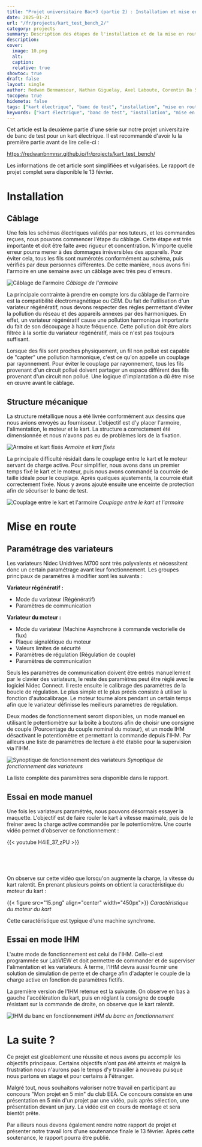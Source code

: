 ```yaml
---
title: "Projet universitaire Bac+3 (partie 2) : Installation et mise en route"
date: 2025-01-21
url: "/fr/projects/kart_test_bench_2/"
category: projects
summary: Description des étapes de l'installation et de la mise en route du banc de test
description: 
cover:
  image: 10.png
  alt:
  caption:
  relative: true
showtoc: true
draft: false
layout: single
author: Redwan Benmansour, Nathan Giguelay, Axel Laboute, Corentin Da Silva, Lyse Dorianne Itoua-Poto
tocopen: true
hidemeta: false
tags: ["kart électrique", "banc de test", "installation", "mise en route", "projet universitaire","GEII","IUT de l'Indre"]
keywords: ["kart électrique", "banc de test", "installation", "mise en route", "projet universitaire","GEII","IUT de l'Indre"]
---
```


Cet article est la deuxième partie d'une série sur notre projet universitaire de banc de test pour un kart électrique. Il est recommandé d'avoir lu la première partie avant de lire celle-ci :

https://redwanbnmnsr.github.io/fr/projects/kart_test_bench/

Les informations de cet article sont simplifiées et vulgarisées. Le rapport de projet complet sera disponible le 13 février.

# Installation 
## Câblage
Une fois les schémas électriques validés par nos tuteurs, et les commandes reçues, nous pouvons commencer l'étape du câblage. Cette étape est très importante et doit être faite avec rigueur et concentration. N'importe quelle erreur pourra mener à des dommages irréversibles des appareils. Pour éviter cela, tous les fils sont numérotés conformément au schéma, puis vérifiés par deux personnes différentes. De cette manière, nous avons fini l'armoire en une semaine avec un câblage avec très peu d'erreurs. 

![Câblage de l'armoire](11.png)
*Câblage de l'armoire*

La principale contrainte à prendre en compte lors du câblage de l'armoire est la compatibilité électromagnétique ou CEM. Du fait de l'utilisation d'un variateur régénératif, nous devons respecter des règles permettant d'éviter la pollution du réseau et des appareils annexes par des harmoniques. En effet, un variateur régénératif cause une pollution harmonique importante du fait de son découpage à haute fréquence. Cette pollution doit être alors filtrée à la sortie du variateur régénératif, mais ce n'est pas toujours suffisant.

Lorsque des fils sont proches physiquement, un fil non pollué est capable de "capter" une pollution harmonique, c'est ce qu'on appelle un couplage par rayonnement. Pour éviter le couplage par rayonnement, tous les fils provenant d'un circuit pollué doivent partager un espace différent des fils provenant d'un circuit non pollué. Une logique d'implantation a dû être mise en œuvre avant le câblage.

## Structure mécanique
La structure métallique nous a été livrée conformément aux dessins que nous avions envoyés au fournisseur. L'objectif est d'y placer l'armoire, l'alimentation, le moteur et le kart. La structure a correctement été dimensionnée et nous n'avons pas eu de problèmes lors de la fixation.

![Armoire et kart fixés](13.png)
*Armoire et kart fixés*

La principale difficulté résidait dans le couplage entre le kart et le moteur servant de charge active. Pour simplifier, nous avons dans un premier temps fixé le kart et le moteur, puis nous avons commandé la courroie de taille idéale pour le couplage. Après quelques ajustements, la courroie était correctement fixée. Nous y avons ajouté ensuite une enceinte de protection afin de sécuriser le banc de test.

![Couplage entre le kart et l'armoire](14.png)
*Couplage entre le kart et l'armoire*

# Mise en route
## Paramétrage des variateurs
Les variateurs Nidec Unidrives M700 sont très polyvalents et nécessitent donc un certain paramétrage avant leur fonctionnement. Les groupes principaux de paramètres à modifier sont les suivants :

**Variateur régénératif :**
- Mode du variateur (Régénératif)
- Paramètres de communication

**Variateur du moteur :**
- Mode du variateur (Machine Asynchrone à commande vectorielle de flux)
- Plaque signalétique du moteur
- Valeurs limites de sécurité
- Paramètres de régulation (Régulation de couple)
- Paramètres de communication

Seuls les paramètres de communication doivent être entrés manuellement par le clavier des variateurs, le reste des paramètres peut être réglé avec le logiciel Nidec Connect. Il reste ensuite le calibrage des paramètres de la boucle de régulation. Le plus simple et le plus précis consiste à utiliser la fonction d'autocalibrage. Le moteur tourne alors pendant un certain temps afin que le variateur définisse les meilleurs paramètres de régulation.

Deux modes de fonctionnement seront disponibles, un mode manuel en utilisant le potentiomètre sur la boîte à boutons afin de choisir une consigne de couple (Pourcentage du couple nominal du moteur), et un mode IHM désactivant le potentiomètre et permettant la commande depuis l'IHM. Par ailleurs une liste de paramètres de lecture à été établie pour la supervision via l'IHM.

![Synoptique de fonctionnement des variateurs](16.png)
*Synoptique de fonctionnement des variateurs*

La liste complète des paramètres sera disponible dans le rapport. 

## Essai en mode manuel

Une fois les variateurs paramétrés, nous pouvons désormais essayer la maquette. L'objectif est de faire rouler le kart à vitesse maximale, puis de le freiner avec la charge active commandée par le potentiomètre. Une courte vidéo permet d'observer ce fonctionnement :

{{< youtube H4iE_37_zPU >}}

<br><br><br>

On observe sur cette vidéo que lorsqu'on augmente la charge, la vitesse du kart ralentit. En prenant plusieurs points on obtient la caractéristique du moteur du kart :

{{< figure src="15.png" align="center" width="450px">}}
*Caractéristique du moteur du kart*

Cette caractéristique est typique d'une machine synchrone.

## Essai en mode IHM

L'autre mode de fonctionnement est celui de l'IHM. Celle-ci est programmée sur LabVIEW et doit permettre de commander et de superviser l'alimentation et les variateurs. À terme, l'IHM devra aussi fournir une solution de simulation de pente et de charge afin d'adapter le couple de la charge active en fonction de paramètres fictifs. 

La première version de l'IHM retenue est la suivante. On observe en bas à gauche l'accélération du kart, puis en réglant la consigne de couple résistant sur la commande de droite, on observe que le kart ralentit.

![IHM du banc en fonctionnement](2c7dd89489.gif)
*IHM du banc en fonctionnement*


# La suite ?

Ce projet est gloablement une réussite et nous avons pu accomplir les objectifs principaux. Certains objectifs n'ont pas été atteints et malgré la frustration nous n'aurons pas le temps d'y travailler à nouveau puisque nous partons en stage et pour certains à l'étranger.

Malgré tout, nous souhaitons valoriser notre travail en participant au concours "Mon projet en 5 min" du club EEA. Ce concours consiste en une présentation en 5 min d'un projet par une vidéo, puis après sélection, une présentation devant un jury. La vidéo est en cours de montage et sera bientôt prête. 

Par ailleurs nous devons également rendre notre rapport de projet et présenter notre travail lors d'une soutenance finale le 13 février. Après cette soutenance, le rapport pourra être publié. 

